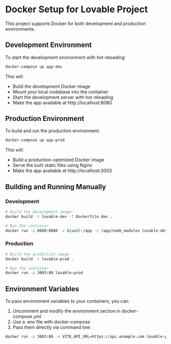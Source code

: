 # Docker Setup for Lovable Project

This project supports Docker for both development and production environments.

## Development Environment

To start the development environment with hot reloading:

```bash
docker-compose up app-dev
```

This will:
- Build the development Docker image
- Mount your local codebase into the container
- Start the development server with hot reloading
- Make the app available at http://localhost:8080

## Production Environment

To build and run the production environment:

```bash
docker-compose up app-prod
```

This will:
- Build a production-optimized Docker image
- Serve the built static files using Nginx
- Make the app available at http://localhost:3003

## Building and Running Manually

### Development

```bash
# Build the development image
docker build -t lovable-dev -f Dockerfile.dev .

# Run the container
docker run -p 8080:8080 -v $(pwd):/app -v /app/node_modules lovable-dev
```

### Production

```bash
# Build the production image
docker build -t lovable-prod .

# Run the container
docker run -p 3003:80 lovable-prod
```

## Environment Variables

To pass environment variables to your containers, you can:

1. Uncomment and modify the environment section in docker-compose.yml
2. Use a .env file with docker-compose
3. Pass them directly via command line:

```bash
docker run -p 3003:80 -e VITE_API_URL=https://api.example.com lovable-prod
``` 